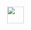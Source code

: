 <img src="https://user-images.githubusercontent.com/41957723/181509240-12f841f8-69cc-41e8-855d-3987c2bf0d7a.png" width="40px" height="40px"></img><br/>

